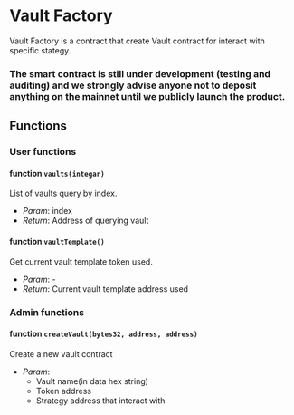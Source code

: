 # Vault Factory
Vault Factory is a contract that create Vault contract for interact with specific stategy.

### The smart contract is still under development (testing and auditing) and we strongly advise anyone not to deposit anything on the mainnet until we publicly launch the product.

## Functions
### User functions
#### function `vaults(integar)`
List of vaults query by index. 
- *Param*: index
- *Return*: Address of querying vault

#### function `vaultTemplate()`
Get current vault template token used.
- *Param*: -
- *Return*: Current vault template address used

### Admin functions
#### function `createVault(bytes32, address, address)`
Create a new vault contract
- *Param*: 
  - Vault name(in data hex string)
  - Token address
  - Strategy address that interact with
